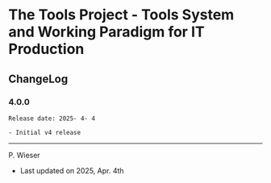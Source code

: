 # The Tools Project - Tools System and Working Paradigm for IT Production

## ChangeLog

### 4.0.0

    Release date: 2025- 4- 4

    - Initial v4 release

---
P. Wieser
- Last updated on 2025, Apr. 4th
